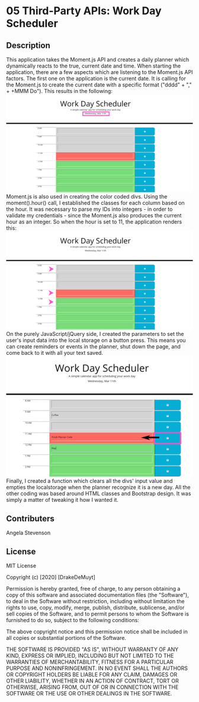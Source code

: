 # 05 Third-Party APIs: Work Day Scheduler
## Description
This application takes the Moment.js API and creates a daily planner which dynamically reacts to the true, current date and time.
When starting the application, there are a few aspects which are listening to the Moment.js API factors. 
The first one on the application is the current date. 
It is calling for the Moment.js to create the current date with a specific format ("dddd" + "," + +MMM Do"). This results in the following:
<br>
<img src="./Assets/planner_current-day.png">
<br>
Moment.js is also used in creating the color coded divs. 
Using the moment().hour() call, I established the classes for each column based on the hour.
It was necessary to parse my IDs into integers - in order to validate my credentials - since the Moment.js also produces the current hour as an integer.
So when the hour is set to 11, the application renders this:
<br>
<img src="./Assets/planner_hour.png">
<br>
On the purely JavaScript/jQuery side, I created the parameters to set the user's input data into the local storage on a button press.
This means you can create reminders or events in the planner, shut down the page, and come back to it with all your text saved.
<br>
<img src="./Assets/planner_localstorage-set.png">
<br>
Finally, I created a function which clears all the divs' input value and empties the localstorage when the planner recognize it is a new day.
All the other coding was based around HTML classes and Bootstrap design. It was simply a matter of tweaking it how I wanted it.


## Contributers
Angela Stevenson 

## License
MIT License

Copyright (c) [2020] [DrakeDeMuyt]

Permission is hereby granted, free of charge, to any person obtaining a copy
of this software and associated documentation files (the "Software"), to deal
in the Software without restriction, including without limitation the rights
to use, copy, modify, merge, publish, distribute, sublicense, and/or sell
copies of the Software, and to permit persons to whom the Software is
furnished to do so, subject to the following conditions:

The above copyright notice and this permission notice shall be included in all
copies or substantial portions of the Software.

THE SOFTWARE IS PROVIDED "AS IS", WITHOUT WARRANTY OF ANY KIND, EXPRESS OR
IMPLIED, INCLUDING BUT NOT LIMITED TO THE WARRANTIES OF MERCHANTABILITY,
FITNESS FOR A PARTICULAR PURPOSE AND NONINFRINGEMENT. IN NO EVENT SHALL THE
AUTHORS OR COPYRIGHT HOLDERS BE LIABLE FOR ANY CLAIM, DAMAGES OR OTHER
LIABILITY, WHETHER IN AN ACTION OF CONTRACT, TORT OR OTHERWISE, ARISING FROM,
OUT OF OR IN CONNECTION WITH THE SOFTWARE OR THE USE OR OTHER DEALINGS IN THE
SOFTWARE.

